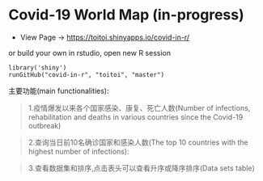 # Covid-19 World Map (in-progress)

- View Page -> https://toitoi.shinyapps.io/covid-in-r/

or build your own in rstudio, open new R session
```
library('shiny')
runGitHub("covid-in-r", "toitoi", "master")
```

主要功能(main functionalities):

> 1.疫情爆发以来各个国家感染、康复、死亡人数(Number of infections, rehabilitation and deaths in various countries since the Covid-19 outbreak)

> 2.查询当日前10名确诊国家和感染人数(The top 10 countries with the highest number of infections):

> 3.查看数据集和排序,点击表头可以查看升序或降序排序(Data sets table)

